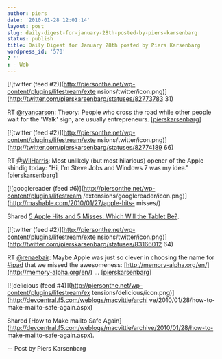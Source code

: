 ```yaml
---
author: piers
date: '2010-01-28 12:01:14'
layout: post
slug: daily-digest-for-january-28th-posted-by-piers-karsenbarg
status: publish
title: Daily Digest for January 28th posted by Piers Karsenbarg
wordpress_id: '570'
? ''
: - Web
---
```


[![twitter (feed #2)](http://piersonthe.net/wp-content/plugins/lifestream/exte
nsions/twitter/icon.png)](http://twitter.com/pierskarsenbarg/statuses/82773783
31)

RT [@ryancarson](http://www.twitter.com/ryancarson): Theory: People who cross
the road while other people wait for the 'Walk' sign, are usually
entrepreneurs.
[[pierskarsenbarg](http://twitter.com/pierskarsenbarg/statuses/8277378331)]

[![twitter (feed #2)](http://piersonthe.net/wp-content/plugins/lifestream/exte
nsions/twitter/icon.png)](http://twitter.com/pierskarsenbarg/statuses/82774189
66)

RT [@WilHarris](http://www.twitter.com/WilHarris): Most unlikely (but most
hilarious) opener of the Apple shindig today: "Hi, I'm Steve Jobs and Windows
7 was my idea."
[[pierskarsenbarg](http://twitter.com/pierskarsenbarg/statuses/8277418966)]

[![googlereader (feed #6)](http://piersonthe.net/wp-content/plugins/lifestream
/extensions/googlereader/icon.png)](http://mashable.com/2010/01/27/apple-hits-
misses/)

Shared [5 Apple Hits and 5 Misses: Which Will the Tablet
Be?](http://mashable.com/2010/01/27/apple-hits-misses/).

[![twitter (feed #2)](http://piersonthe.net/wp-content/plugins/lifestream/exte
nsions/twitter/icon.png)](http://twitter.com/pierskarsenbarg/statuses/83166012
64)

RT [@renaebair](http://www.twitter.com/renaebair): Maybe Apple was just so
clever in choosing the name for
[#ipad](https://search.twitter.com/search?q=%23ipad) that we missed the
awesomeness: [http://memory-alpha.org/en/](http://memory-alpha.org/en/) ...
[[pierskarsenbarg](http://twitter.com/pierskarsenbarg/statuses/8316601264)]

[![delicious (feed #4)](http://piersonthe.net/wp-content/plugins/lifestream/ex
tensions/delicious/icon.png)](http://devcentral.f5.com/weblogs/macvittie/archi
ve/2010/01/28/how-to-make-mailto-safe-again.aspx)

Shared [How to Make mailto Safe
Again](http://devcentral.f5.com/weblogs/macvittie/archive/2010/01/28/how-to-
make-mailto-safe-again.aspx).

  
-- Post by Piers Karsenbarg

